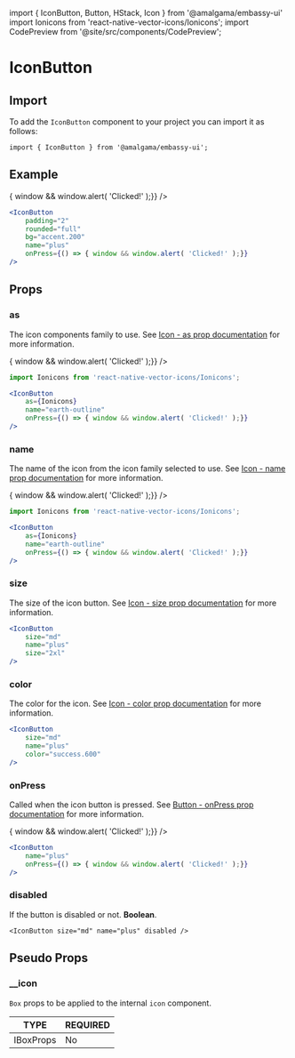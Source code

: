 import { IconButton, Button, HStack, Icon } from '@amalgama/embassy-ui'
import Ionicons from 'react-native-vector-icons/Ionicons';
import CodePreview from '@site/src/components/CodePreview';

# IconButton

## Import

To add the `IconButton` component to your project you can import it as follows:

```tsx
import { IconButton } from '@amalgama/embassy-ui';
```

## Example

<CodePreview>
	<IconButton
		rounded="full"
		name="plus"
		bg="success.400"
		color="white"
		onPress={() => { window && window.alert( 'Clicked!' );}}
	/>
</CodePreview>

```jsx
<IconButton
	padding="2"
	rounded="full"
	bg="accent.200"
	name="plus"
	onPress={() => { window && window.alert( 'Clicked!' );}}
/>
```

## Props

### as
The icon components family to use. See [Icon - as prop documentation](./icon.md#as) for more information.

<CodePreview>
	<IconButton
		as={Ionicons}
		name="earth-outline"
		onPress={() => { window && window.alert( 'Clicked!' );}}
	/>
</CodePreview>

```jsx
import Ionicons from 'react-native-vector-icons/Ionicons';

<IconButton
	as={Ionicons}
	name="earth-outline"
	onPress={() => { window && window.alert( 'Clicked!' );}}
/>
```

### name
The name of the icon from the icon family selected to use. See [Icon - name prop documentation](./icon.md#name) for more information.

<CodePreview>
	<IconButton
		as={Ionicons}
		name="earth-outline"
		onPress={() => { window && window.alert( 'Clicked!' );}}
	/>
</CodePreview>

```jsx
import Ionicons from 'react-native-vector-icons/Ionicons';

<IconButton
	as={Ionicons}
	name="earth-outline"
	onPress={() => { window && window.alert( 'Clicked!' );}}
/>
```

### size
The size of the icon button. See [Icon - size prop documentation](./icon.md#size) for more information.

<CodePreview>
	<IconButton
		name="plus"
		size="2xl"
	/>
</CodePreview>

```jsx
<IconButton
	size="md"
	name="plus"
	size="2xl"
/>
```

### color
The color for the icon. See [Icon - color prop documentation](./icon.md#color) for more information.

<CodePreview>
	<IconButton
		name="plus"
		color="success.600"
	/>
</CodePreview>

```jsx
<IconButton
	size="md"
	name="plus"
	color="success.600"
/>
```

### onPress

Called when the icon button is pressed. See [Button - onPress prop documentation](./button.md#onpress) for more information.

<CodePreview>
	<IconButton
		name="plus"
		onPress={() => { window && window.alert( 'Clicked!' );}}
	/>
</CodePreview>

```jsx
<IconButton
	name="plus"
	onPress={() => { window && window.alert( 'Clicked!' );}}
/>
```

### disabled

If the button is disabled or not. **Boolean**.

<CodePreview>
	<IconButton size="md" name="plus" disabled />
</CodePreview>

```tsx
<IconButton size="md" name="plus" disabled />
```

## Pseudo Props

### __icon

`Box` props to be applied to the internal `icon` component.

| TYPE   | REQUIRED |
| ------ | -------- |
| IBoxProps | No  |